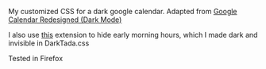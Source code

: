 My customized CSS for a dark google calendar.
Adapted from [Google Calendar Redesigned (Dark Mode)](https://userstyles.org/styles/7339/google-calendar-redesigned-dark-mode)


I also use [this](https://addons.mozilla.org/en-US/firefox/addon/hide-morning-in-calendar/) extension to hide early morning hours, which I made dark and invisible in DarkTada.css

Tested in Firefox
